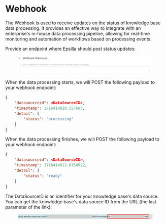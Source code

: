 # Webhook

The Webhook is used to receive updates on the status of knowledge base data processing. It provides an effective way to integrate with an enterprise's in-house data processing pipeline, allowing for real-time monitoring and automation of workflows based on processing events.

Provide an endpoint where Epsilla should post status updates:

<figure><img src="../../.gitbook/assets/Screenshot 2024-10-04 at 6.24.55 PM.png" alt="" width="563"><figcaption></figcaption></figure>

When the data processing starts, we will POST the following payload to your webhook endpoint:

```json
{
    "datasourceid": <DataSourceID>,
    "timestamp": 1716414820.557603,
    "detail": {
        "status": "processing"
    }
}
```

When the data processing finishes, we will POST the following payload to your webhook endpoint:

```json
{
    "datasourceid": <DataSourceID>,
    "timestamp": 1716414812.8154922,
    "detail": {
        "status": "ready"
    }
}
```

The DataSourceID is an identifier for your knowledge base's data source. You can get the knowledge base's data source ID from the URL (the last parameter of the link):

<figure><img src="../../.gitbook/assets/Screenshot 2024-10-04 at 6.39.34 PM.png" alt=""><figcaption></figcaption></figure>
